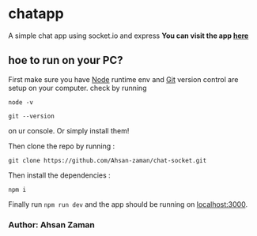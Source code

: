 # chatapp
A simple chat app using socket.io and express
**You can visit the app [here](https://chat-tahc.herokuapp.com/)**


## hoe to run on your PC?

First make sure you have [Node](https://nodejs.org/en/download/) runtime env and [Git](https://git-scm.com/downloads) version control are setup on your computer.
check by running 
```
node -v
```
```
git --version
```
on ur console. Or simply install them!

Then clone the repo by running :
```
git clone https://github.com/Ahsan-zaman/chat-socket.git
```
Then install the dependencies :
```
npm i
```
Finally run ```npm run dev``` and the app should be running on [localhost:3000](http://localhost:3000).


### Author: Ahsan Zaman

